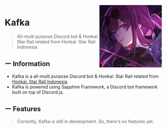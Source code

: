 <img align="right" src="assets/Avatar.png" width=200>

# Kafka

> All-multi purpose Discord bot & Honkai: Star Rail related from Honkai: Star Rail Indonesia.

## ー Information

-   Kafka is a all-multi purpose Discord bot & Honkai: Star Rail related from [Honkai: Star Rail Indonesia](https://discord.gg/Kw6PxzBq).
-   Kafka is powered using Sapphire Framework, a Discord bot framework built on top of Discord.js.

## ー Features

> Currently, Kafka is still in development. So, there's no features yet.
